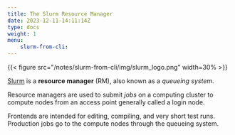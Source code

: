 ```yaml
---
title: The Slurm Resource Manager
date: 2023-12-11-14:11:14Z
type: docs 
weight: 1
menu: 
    slurm-from-cli:
---
```


{{< figure src="/notes/slurm-from-cli/img/slurm_logo.png" width=30% >}}


[Slurm](https://slurm.schedmd.com/) is a  __resource manager__ (RM), also known as a  _queueing system_.

Resource managers are used to submit _jobs_ on a computing cluster to compute nodes from an access point generally called a  login node.

Frontends are intended for editing, compiling, and very short test runs.  Production jobs go to the compute nodes through the queueing system.
